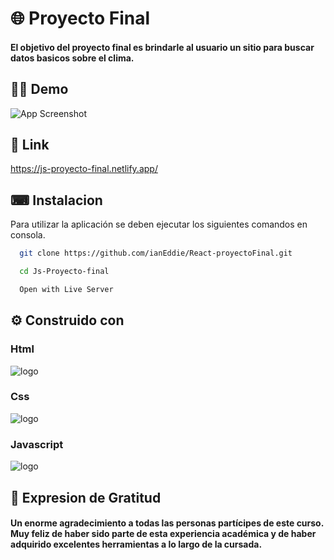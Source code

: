 # 🌐​ Proyecto Final 
#### El objetivo del proyecto final es brindarle al usuario un sitio para buscar datos basicos sobre el clima.
## ​👨‍💻​ Demo ​

![App Screenshot](https://media.giphy.com/media/zXCizu9GWMpPrpSdn4/giphy.gif)
## 🔗 Link
https://js-proyecto-final.netlify.app/
## ⌨ Instalacion

Para utilizar la aplicación se deben ejecutar los siguientes comandos en consola.

```bash
  git clone https://github.com/ianEddie/React-proyectoFinal.git
```
```bash
  cd Js-Proyecto-final


```
```bash
  Open with Live Server
```



## ⚙️​ Construido con 
### Html
![logo](https://i.postimg.cc/zGJpjBPR/icons8-html-5-100.png) 
### Css
![logo](https://i.postimg.cc/Hs0BX53g/icons8-css3-100.png)
### Javascript
![logo](https://i.postimg.cc/Wbc5dSG8/icons8-javascript-100.png)


## ​💌​ Expresion de Gratitud

#### Un enorme agradecimiento a todas las personas partícipes de este curso. Muy feliz de haber sido parte de esta experiencia académica y de haber adquirido excelentes herramientas a lo largo de la cursada.​
